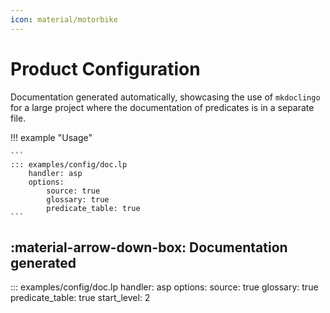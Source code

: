 ```yaml
---
icon: material/motorbike
---
```


# Product Configuration

Documentation generated automatically, showcasing the use of `mkdoclingo` for a large project
where the documentation of predicates is in a separate file.


!!! example "Usage"

    ```
    ::: examples/config/doc.lp
        handler: asp
        options:
            source: true
            glossary: true
            predicate_table: true
    ```

## :material-arrow-down-box: Documentation generated

::: examples/config/doc.lp
    handler: asp
    options:
        source: true
        glossary: true
        predicate_table: true
        start_level: 2
